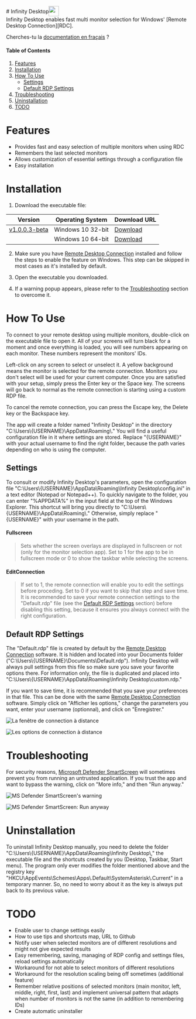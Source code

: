 <div style="display: flex; align-items: center;">
# Infinity Desktop
<img src="media/Icon.png" style="height: 2em;" />
</div>
Infinity Desktop enables fast multi monitor selection for Windows' [Remote Desktop Connection][RDC].

Cherches-tu la [documentation en fraçais][FRDOCS] ?

#### Table of Contents
1. [Features](#features)
2. [Installation](#installation)
3. [How To Use](#how-to-use)
   - [Settings](#settings)
   - [Default RDP Settings](#default-rdp-settings)
4. [Troubleshooting](#troubleshooting)
5. [Uninstallation](#uninstallation)
6. [TODO](#todo)

# Features
- Provides fast and easy selection of multiple monitors when using RDC
- Remembers the last selected monitors
- Allows customization of essential settings through a configuration file
- Easy installation

# Installation
1. Download the executable file:

| Version             | Operating System  | Download URL       |
|---------------------|-------------------|--------------------|
| [v1.0.0.3-beta][V1] | Windows 10 32-bit | [Download][V1URL1] |
|                     | Windows 10 64-bit | [Download](V1URL2) |

2. Make sure you have [Remote Desktop Connection][RDC] installed and follow the steps to enable the feature on Windows. This step can be skipped in most cases as it's installed by default.

3. Open the executable you downloaded.

4. If a warning popup appears, please refer to the [Troubleshooting](#troubleshooting) section to overcome it.

# How To Use
To connect to your remote desktop using multiple monitors, double-click on the executable file to open it. All of your screens will turn black for a moment and once everything is loaded, you will see numbers appearing on each monitor. These numbers represent the monitors' IDs.

Left-click on any screen to select or unselect it. A yellow background means the monitor is selected for the remote connection. Monitors you don't select will be used for your current computer. Once you are satisfied with your setup, simply press the Enter key or the Space key. The screens will go back to normal as the remote connection is starting using a custom RDP file.

To cancel the remote connection, you can press the Escape key, the Delete key or the Backspace key.

The app will create a folder named "Infinity Desktop" in the directory "C:\\Users\\{USERNAME}\\AppData\\Roaming\\." You will find a useful configuration file in it where settings are stored. Replace "{USERNAME}" with your actual username to find the right folder, because the path varies depending on who is using the computer.

## Settings
To consult or modify Infinity Desktop's parameters, open the configuration file "C:\\Users\\{USERNAME}\\AppData\\Roaming\\Infinity Desktop\\config.ini" in a text editor (Notepad or Notepad++). To quickly navigate to the folder, you can enter "%APPDATA%" in the input field at the top of the Windows Explorer. This shortcut will bring you directly to "C:\\Users\\{USERNAME}\\AppData\\Roaming\\." Otherwise, simply replace "{USERNAME}" with your username in the path.

#### **Fullscreen**
> Sets whether the screen overlays are displayed in fullscreen or not (only for the monitor selection app). Set to 1 for the app to be in fullscreen mode or 0 to show the taskbar while selecting the screens.

#### **EditConnection**
> If set to 1, the remote connection will enable you to edit the settings before proceding. Set to 0 if you want to skip that step and save time. It is recommended to save your remote connection settings to the "Default.rdp" file (see the [Default RDP Settings](#default-rdp-settings) section) before disabling this setting, because it ensures you always connect with the right configuration.

## Default RDP Settings
The "Default.rdp" file is created by default by the [Remote Desktop Connection][RDC] software. It is hidden and located into your Documents folder ("C:\\Users\\{USERNAME}\\Documents\\Default.rdp"). Infinity Desktop will always pull settings from this file so make sure you save your favorite options there. For information only, the file is duplicated and placed into "C:\\Users\\{USERNAME}\\AppData\\Roaming\\Infinity Desktop\\custom.rdp."

If you want to save time, it is recommended that you save your preferences in that file. This can be done with the same [Remote Desktop Connection][RDC] software. Simply click on "Afficher les options," change the parameters you want, enter your username (optionnal), and click on "Enregistrer."

![La fenêtre de connection à distance](media/RDC_1.png)

![Les options de connection à distance](media/RDC_2.png)

# Troubleshooting
For security reasons, [Microsoft Defender SmartScreen][MSDSS] will sometimes prevent you from running an untrusted application. If you trust the app and want to bypass the warning, click on "More info," and then "Run anyway."

![MS Defender SmartScreen's warning](media/MS_Defender_SmartScreen_1.png)

![MS Defender SmartScreen: Run anyway](media/MS_Defender_SmartScreen_2.png)

# Uninstallation
To uninstall Infinity Desktop manually, you need to delete the folder "C:\\Users\\{USERNAME}\\AppData\\Roaming\\Infinity Desktop\\," the executable file and the shortcuts created by you (Desktop, Taskbar, Start menu). The program only ever modifies the folder mentioned above and the registry key "HKCU\\AppEvents\\Schemes\\Apps\\.Default\\SystemAsterisk\\.Current" in a temporary manner. So, no need to worry about it as the key is always put back to its previous value.

# TODO
- Enable user to change settings easily
- How to use tips and shortcuts map, URL to Github
- Notify user when selected monitors are of different resolutions and might not give expected results
- Easy remembering, saving, managing of RDP config and settings files, reload settings automatically
- Workaround for not able to select monitors of different resolutions
- Workaround for the resolution scaling being off sometimes (additional feature)
- Remember relative positions of selected monitors (main monitor, left, middle, right, first, last) and implement universal pattern that adapts when number of monitors is not the same (in addition to remembering IDs)
- Create automatic uninstaller

[RDC]: https://support.microsoft.com/en-us/windows/how-to-use-remote-desktop-5fe128d5-8fb1-7a23-3b8a-41e636865e8c
[MSDSS]: https://docs.microsoft.com/en-us/windows/security/threat-protection/microsoft-defender-smartscreen/microsoft-defender-smartscreen-overview

[FRDOCS]: https://github.com/DaraJKong/Infinity-Desktop
[V1]: https://github.com/DaraJKong/Infinity-Desktop/releases/tag/v1.0.0.3-beta
[V1URL1]: https://github.com/DaraJKong/Infinity-Desktop/releases/download/v1.0.0.3-beta/InfinityDesktop32.exe
[V1URL1]: https://github.com/DaraJKong/Infinity-Desktop/releases/download/v1.0.0.3-beta/InfinityDesktop64.exe
